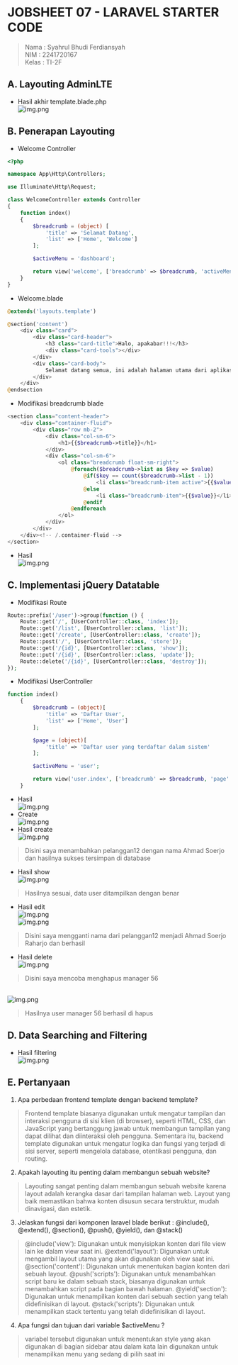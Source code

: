 # JOBSHEET 07 - LARAVEL STARTER CODE

> Nama : Syahrul Bhudi Ferdiansyah <br>
> NIM : 2241720167 <br>
> Kelas : TI-2F

## A. Layouting AdminLTE

- Hasil akhir template.blade.php<br>
  ![img.png](public/ss/js7(1).png)<br>

## B. Penerapan Layouting

- Welcome Controller

```php
<?php

namespace App\Http\Controllers;

use Illuminate\Http\Request;

class WelcomeController extends Controller
{
    function index()
    {
        $breadcrumb = (object) [
            'title' => 'Selamat Datang',
            'list' => ['Home', 'Welcome']
        ];

        $activeMenu = 'dashboard';

        return view('welcome', ['breadcrumb' => $breadcrumb, 'activeMenu' => $activeMenu]);
	}
}
```

- Welcome.blade

```php
@extends('layouts.template')

@section('content')
    <div class="card">
        <div class="card-header">
            <h3 class="card-title">Halo, apakabar!!!</h3>
            <div class="card-tools"></div>
        </div>
        <div class="card-body">
            Selamat datang semua, ini adalah halaman utama dari aplikasi ini
        </div>
    </div>
@endsection
```

- Modifikasi breadcrumb blade

```php
<section class="content-header">
    <div class="container-fluid">
        <div class="row mb-2">
            <div class="col-sm-6">
                <h1>{{$breadcrumb->title}}</h1>
            </div>
            <div class="col-sm-6">
                <ol class="breadcrumb float-sm-right">
                    @foreach($breadcrumb->list as $key => $value)
                        @if($key == count($breadcrumb->list - 1))
                            <li class="breadcrumb-item active">{{$value}}</li>
                        @else
                            <li class="breadcrumb-item">{{$value}}</li>
                        @endif
                    @endforeach
                </ol>
            </div>
        </div>
    </div><!-- /.container-fluid -->
</section>
```

- Hasil <br>
  ![img.png](public/ss/js7(2).png)<br>

## C. Implementasi jQuery Datatable

- Modifikasi Route

```php
Route::prefix('/user')->group(function () {
    Route::get('/', [UserController::class, 'index']);
    Route::get('/list', [UserController::class, 'list']);
    Route::get('/create', [UserController::class, 'create']);
    Route::post('/', [UserController::class, 'store']);
    Route::get('/{id}', [UserController::class, 'show']);
    Route::put('/{id}', [UserController::class, 'update']);
    Route::delete('/{id}', [UserController::class, 'destroy']);
});
```

- Modifikasi UserController

```php
function index()
    {
        $breadcrumb = (object)[
            'title' => 'Daftar User',
            'list' => ['Home', 'User']
        ];

        $page = (object)[
            'title' => 'Daftar user yang terdaftar dalam sistem'
        ];

        $activeMenu = 'user';

        return view('user.index', ['breadcrumb' => $breadcrumb, 'page' => $page, 'activeMenu' => $activeMenu]);
    }
```

- Hasil<br>
  ![img.png](public/ss/js(7).3.1.png)
- Create <br>
  ![img.png](public/ss/js7.3.2.png)
- Hasil create<br>
  ![img.png](public/ss/js7.3.3.png)

> Disini saya menambahkan pelanggan12 dengan nama Ahmad Soerjo dan hasilnya sukses tersimpan di database

- Hasil show<br>
  ![img.png](public/ss/js7.3.4.png)

> Hasilnya sesuai, data user ditampilkan dengan benar

- Hasil edit<br>
  ![img.png](public/ss/js7.3.6.png)<br>
  ![img.png](public/ss/js7.3.7.png)<br>

> Disini saya mengganti nama dari pelanggan12 menjadi Ahmad Soerjo Raharjo dan berhasil

- Hasil delete<br>
  ![img.png](public/ss/js7.3.8.png)<br>

> Disini saya mencoba menghapus manager 56<br>

<br>![img.png](public/ss/js7.3.9.png)<br>
> Hasilnya user manager 56 berhasil di hapus

## D. Data Searching and Filtering

- Hasil filtering <br>
  ![img.png](public/ss/js7.3.10.png)

## E. Pertanyaan

1. Apa perbedaan frontend template dengan backend template?

> Frontend template biasanya digunakan untuk mengatur tampilan dan interaksi pengguna di sisi klien (di browser),
> seperti HTML, CSS, dan JavaScript yang bertanggung jawab untuk membangun tampilan yang dapat dilihat dan diinteraksi
> oleh pengguna. Sementara itu, backend template digunakan untuk mengatur logika dan fungsi yang terjadi di sisi server,
> seperti mengelola database, otentikasi pengguna, dan routing.

2. Apakah layouting itu penting dalam membangun sebuah website?

> Layouting sangat penting dalam membangun sebuah website karena layout adalah kerangka dasar dari tampilan halaman web.
> Layout yang baik memastikan bahwa konten disusun secara terstruktur, mudah dinavigasi, dan estetik.

3. Jelaskan fungsi dari komponen laravel blade berikut : @include(), @extend(), @section(), @push(), @yield(), dan
   @stack()

> @include('view'): Digunakan untuk menyisipkan konten dari file view lain ke dalam view saat ini.
> @extend('layout'): Digunakan untuk mengambil layout utama yang akan digunakan oleh view saat ini.
> @section('content'): Digunakan untuk menentukan bagian konten dari sebuah layout.
> @push('scripts'): Digunakan untuk menambahkan script baru ke dalam sebuah stack, biasanya digunakan untuk menambahkan
> script pada bagian bawah halaman.
> @yield('section'): Digunakan untuk menampilkan konten dari sebuah section yang telah didefinisikan di layout.
> @stack('scripts'): Digunakan untuk menampilkan stack tertentu yang telah didefinisikan di layout.

4. Apa fungsi dan tujuan dari variable $activeMenu ?

> variabel tersebut digunakan untuk menentukan style yang akan digunakan di bagian sidebar atau dalam kata lain
> digunakan untuk menampilkan menu yang sedang di pilih saat ini 
